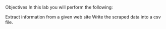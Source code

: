 Objectives
In this lab you will perform the following:

Extract information from a given web site
Write the scraped data into a csv file.
